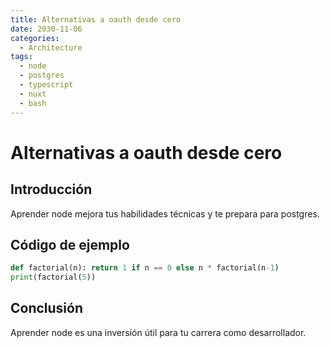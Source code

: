 ```yaml
---
title: Alternativas a oauth desde cero
date: 2030-11-06
categories:
  - Architecture
tags:
  - node
  - postgres
  - typescript
  - nuxt
  - bash
---
```


# Alternativas a oauth desde cero

## Introducción

Aprender node mejora tus habilidades técnicas y te prepara para postgres.

## Código de ejemplo

```python
def factorial(n): return 1 if n == 0 else n * factorial(n-1)
print(factorial(5))
```

## Conclusión

Aprender node es una inversión útil para tu carrera como desarrollador.